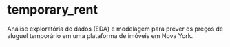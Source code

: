 # temporary_rent
Análise exploratória de dados (EDA) e modelagem para prever os preços de aluguel temporário em uma plataforma de imóveis em Nova York. 
